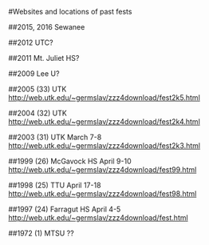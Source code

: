 #Websites and locations of past fests

##2015, 2016 Sewanee

##2012 UTC?

##2011 Mt. Juliet HS?

##2009 Lee U?

##2005 (33) UTK
http://web.utk.edu/~germslav/zzz4download/fest2k5.html

##2004 (32) UTK
http://web.utk.edu/~germslav/zzz4download/fest2k4.html

##2003 (31) UTK
March 7-8
http://web.utk.edu/~germslav/zzz4download/fest2k3.html

##1999 (26) McGavock HS
April 9-10
http://web.utk.edu/~germslav/zzz4download/fest99.html

##1998 (25) TTU
April 17-18 
http://web.utk.edu/~germslav/zzz4download/fest98.html

##1997 (24) Farragut HS
April 4-5 
http://web.utk.edu/~germslav/zzz4download/fest.html

##1972 (1) MTSU ??
